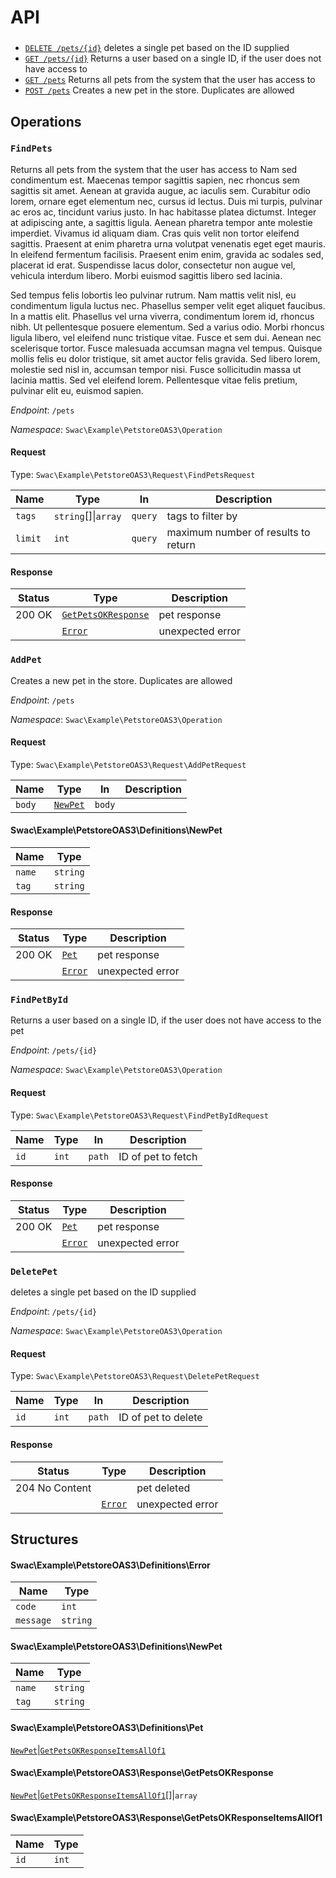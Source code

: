 # API

### 

* [`DELETE /pets/{id}`](#deletepet) deletes a single pet based on the ID supplied
* [`GET /pets/{id}`](#findpetbyid) Returns a user based on a single ID, if the user does not have access to
* [`GET /pets`](#findpets) Returns all pets from the system that the user has access to
* [`POST /pets`](#addpet) Creates a new pet in the store.  Duplicates are allowed



## Operations

### `FindPets`

Returns all pets from the system that the user has access to
Nam sed condimentum est. Maecenas tempor sagittis sapien, nec rhoncus sem
sagittis sit amet. Aenean at gravida augue, ac iaculis sem. Curabitur odio
lorem, ornare eget elementum nec, cursus id lectus. Duis mi turpis,
pulvinar ac eros ac, tincidunt varius justo. In hac habitasse platea
dictumst. Integer at adipiscing ante, a sagittis ligula. Aenean pharetra
tempor ante molestie imperdiet. Vivamus id aliquam diam. Cras quis velit
non tortor eleifend sagittis. Praesent at enim pharetra urna volutpat
venenatis eget eget mauris. In eleifend fermentum facilisis. Praesent enim
enim, gravida ac sodales sed, placerat id erat. Suspendisse lacus dolor,
consectetur non augue vel, vehicula interdum libero. Morbi euismod sagittis
libero sed lacinia.

Sed tempus felis lobortis leo pulvinar rutrum. Nam mattis velit nisl, eu
condimentum ligula luctus nec. Phasellus semper velit eget aliquet
faucibus. In a mattis elit. Phasellus vel urna viverra, condimentum lorem
id, rhoncus nibh. Ut pellentesque posuere elementum. Sed a varius odio.
Morbi rhoncus ligula libero, vel eleifend nunc tristique vitae. Fusce et
sem dui. Aenean nec scelerisque tortor. Fusce malesuada accumsan magna vel
tempus. Quisque mollis felis eu dolor tristique, sit amet auctor felis
gravida. Sed libero lorem, molestie sed nisl in, accumsan tempor nisi.
Fusce sollicitudin massa ut lacinia mattis. Sed vel eleifend lorem.
Pellentesque vitae felis pretium, pulvinar elit eu, euismod sapien.


_Endpoint_: `/pets`

_Namespace_: `Swac\Example\PetstoreOAS3\Operation`

#### Request
Type: `Swac\Example\PetstoreOAS3\Request\FindPetsRequest`

|Name   |Type                   |In     |Description                        |
|-------|-----------------------|-------|-----------------------------------|
|`tags` |`string`[]&#124;`array`|`query`|tags to filter by                  |
|`limit`|`int`                  |`query`|maximum number of results to return|





#### Response


|Status|Type                                                                    |Description     |
|------|------------------------------------------------------------------------|----------------|
|200 OK|[`GetPetsOKResponse`](#swacexamplepetstoreoas3responsegetpetsokresponse)|pet response    |
|      |[`Error`](#swacexamplepetstoreoas3definitionserror)                     |unexpected error|

### `AddPet`

Creates a new pet in the store.  Duplicates are allowed

_Endpoint_: `/pets`

_Namespace_: `Swac\Example\PetstoreOAS3\Operation`

#### Request
Type: `Swac\Example\PetstoreOAS3\Request\AddPetRequest`

|Name  |Type                                                 |In    |Description|
|------|-----------------------------------------------------|------|-----------|
|`body`|[`NewPet`](#swacexamplepetstoreoas3definitionsnewpet)|`body`|           |


#### Swac\Example\PetstoreOAS3\Definitions\NewPet
|Name  |Type    |
|------|--------|
|`name`|`string`|
|`tag` |`string`|



#### Response


|Status|Type                                               |Description     |
|------|---------------------------------------------------|----------------|
|200 OK|[`Pet`](#swacexamplepetstoreoas3definitionspet)    |pet response    |
|      |[`Error`](#swacexamplepetstoreoas3definitionserror)|unexpected error|

### `FindPetById`

Returns a user based on a single ID, if the user does not have access to
the pet

_Endpoint_: `/pets/{id}`

_Namespace_: `Swac\Example\PetstoreOAS3\Operation`

#### Request
Type: `Swac\Example\PetstoreOAS3\Request\FindPetByIdRequest`

|Name|Type |In    |Description       |
|----|-----|------|------------------|
|`id`|`int`|`path`|ID of pet to fetch|





#### Response


|Status|Type                                               |Description     |
|------|---------------------------------------------------|----------------|
|200 OK|[`Pet`](#swacexamplepetstoreoas3definitionspet)    |pet response    |
|      |[`Error`](#swacexamplepetstoreoas3definitionserror)|unexpected error|

### `DeletePet`

deletes a single pet based on the ID supplied

_Endpoint_: `/pets/{id}`

_Namespace_: `Swac\Example\PetstoreOAS3\Operation`

#### Request
Type: `Swac\Example\PetstoreOAS3\Request\DeletePetRequest`

|Name|Type |In    |Description        |
|----|-----|------|-------------------|
|`id`|`int`|`path`|ID of pet to delete|





#### Response


|Status        |Type                                               |Description     |
|--------------|---------------------------------------------------|----------------|
|204 No Content|                                                   |pet deleted     |
|              |[`Error`](#swacexamplepetstoreoas3definitionserror)|unexpected error|



## Structures

#### Swac\Example\PetstoreOAS3\Definitions\Error
|Name     |Type    |
|---------|--------|
|`code`   |`int`   |
|`message`|`string`|

#### Swac\Example\PetstoreOAS3\Definitions\NewPet
|Name  |Type    |
|------|--------|
|`name`|`string`|
|`tag` |`string`|

#### Swac\Example\PetstoreOAS3\Definitions\Pet
[`NewPet`](#swacexamplepetstoreoas3definitionsnewpet)&#124;[`GetPetsOKResponseItemsAllOf1`](#swacexamplepetstoreoas3responsegetpetsokresponseitemsallof1)
#### Swac\Example\PetstoreOAS3\Response\GetPetsOKResponse
[`NewPet`](#swacexamplepetstoreoas3definitionsnewpet)&#124;[`GetPetsOKResponseItemsAllOf1`](#swacexamplepetstoreoas3responsegetpetsokresponseitemsallof1)[]&#124;`array`
#### Swac\Example\PetstoreOAS3\Response\GetPetsOKResponseItemsAllOf1
|Name|Type |
|----|-----|
|`id`|`int`|


